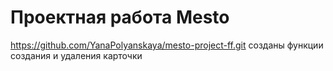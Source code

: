# Проектная работа Mesto
https://github.com/YanaPolyanskaya/mesto-project-ff.git
созданы функции создания и удаления карточки


